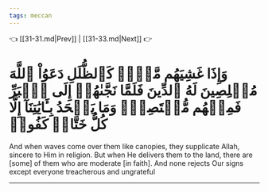 ```yaml
---
tags: meccan
---
```


👈 [[31-31.md|Prev]] | [[31-33.md|Next]] 👉

# وَإِذَا غَشِيَهُم مَّوۡجٞ كَٱلظُّلَلِ دَعَوُاْ ٱللَّهَ مُخۡلِصِينَ لَهُ ٱلدِّينَ فَلَمَّا نَجَّىٰهُمۡ إِلَى ٱلۡبَرِّ فَمِنۡهُم مُّقۡتَصِدٞۚ وَمَا يَجۡحَدُ بِـَٔايَٰتِنَآ إِلَّا كُلُّ خَتَّارٖ كَفُورٖ

And when waves come over them like canopies, they supplicate Allah, sincere to Him in religion. But when He delivers them to the land, there are [some] of them who are moderate [in faith]. And none rejects Our signs except everyone treacherous and ungrateful

---


